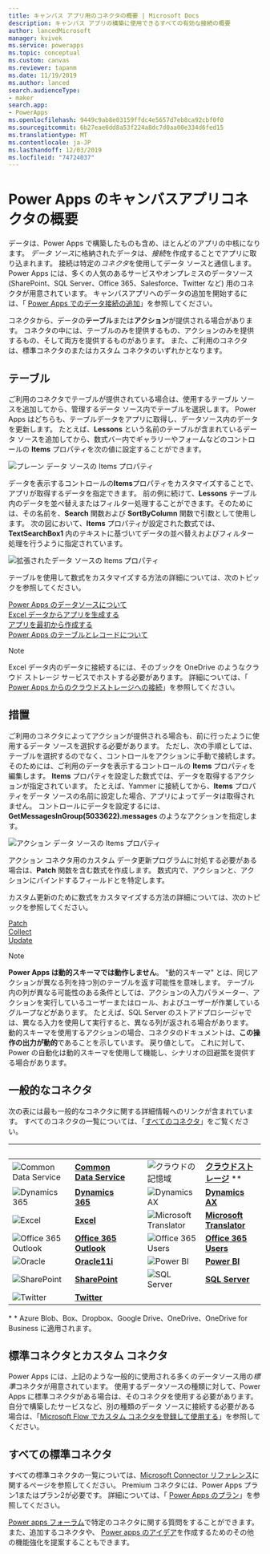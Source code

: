 ```yaml
---
title: キャンバス アプリ用のコネクタの概要 | Microsoft Docs
description: キャンバス アプリの構築に使用できるすべての有効な接続の概要
author: lancedMicrosoft
manager: kvivek
ms.service: powerapps
ms.topic: conceptual
ms.custom: canvas
ms.reviewer: tapanm
ms.date: 11/19/2019
ms.author: lanced
search.audienceType:
- maker
search.app:
- PowerApps
ms.openlocfilehash: 9449c9ab8e03159ffdc4e5657d7eb8ca92cbf0f0
ms.sourcegitcommit: 6b27eae6dd8a53f224a8dc7d0aa00e334d6fed15
ms.translationtype: MT
ms.contentlocale: ja-JP
ms.lasthandoff: 12/03/2019
ms.locfileid: "74724037"
---
```

# <a name="overview-of-canvas-app-connectors-for-power-apps"></a>Power Apps のキャンバスアプリコネクタの概要
データは、Power Apps で構築したものも含め、ほとんどのアプリの中核になります。 *データ ソース*に格納されたデータは、*接続*を作成することでアプリに取り込まれます。 接続は特定の*コネクタ*を使用してデータ ソースと通信します。 Power Apps には、多くの人気のあるサービスやオンプレミスのデータソース (SharePoint、SQL Server、Office 365、Salesforce、Twitter など) 用のコネクタが用意されています。 キャンバスアプリへのデータの追加を開始するには、「 [Power Apps でのデータ接続の追加](add-data-connection.md)」を参照してください。

コネクタから、データの**テーブル**または**アクション**が提供される場合があります。 コネクタの中には、テーブルのみを提供するもの、アクションのみを提供するもの、そして両方を提供するものがあります。 また、ご利用のコネクタは、標準コネクタのまたはカスタム コネクタのいずれかとなります。

## <a name="tables"></a>テーブル

ご利用のコネクタでテーブルが提供されている場合は、使用するテーブル ソースを追加してから、管理するデータ ソース内でテーブルを選択します。 Power Apps はどちらも、テーブルデータをアプリに取得し、データソース内のデータを更新します。 たとえば、**Lessons** という名前のテーブルが含まれているデータ ソースを追加してから、数式バー内でギャラリーやフォームなどのコントロールの **Items** プロパティを次の値に設定することができます。

 ![プレーン データ ソースの Items プロパティ](./media/connections-list/ItemPropertyPlain.png)

データを表示するコントロールの**Items**プロパティをカスタマイズすることで、アプリが取得するデータを指定できます。 前の例に続けて、**Lessons** テーブル内のデータを並べ替えまたはフィルター処理することができます。そのためには、その名前を、**Search** 関数および **SortByColumn** 関数で引数として使用します。 次の図において、**Items** プロパティが設定された数式では、**TextSearchBox1** 内のテキストに基づいてデータの並べ替えおよびフィルター処理を行うように指定されています。 

 ![拡張されたデータ ソースの Items プロパティ](./media/connections-list/ItemPropertyExpanded.png)

テーブルを使用して数式をカスタマイズする方法の詳細については、次のトピックを参照してください。

  [Power Apps のデータソースについて](working-with-data-sources.md)<br> 
  [Excel データからアプリを生成する](get-started-create-from-data.md)<br> 
  [アプリを最初から作成する](get-started-create-from-blank.md)<br>
  [Power Apps のテーブルとレコードについて](working-with-tables.md)

  > [!NOTE]
  > Excel データ内のデータに接続するには、そのブックを OneDrive のようなクラウド ストレージ サービスでホストする必要があります。 詳細については、「 [Power Apps からのクラウドストレージへの接続](connections/cloud-storage-blob-connections.md)」を参照してください。

## <a name="actions"></a>措置

ご利用のコネクタによってアクションが提供される場合も、前に行ったように使用するデータ ソースを選択する必要があります。 ただし、次の手順としては、テーブルを選択するのでなく、コントロールをアクションに手動で接続します。そのためには、ご利用のデータを表示するコントロールの **Items** プロパティを編集します。 **Items** プロパティを設定した数式では、データを取得するアクションが指定されています。 たとえば、Yammer に接続してから、**Items** プロパティをデータ ソースの名前に設定した場合、アプリによってデータは取得されません。 コントロールにデータを設定するには、**GetMessagesInGroup(5033622).messages** のようなアクションを指定します。

![アクション データ ソースの Items プロパティ](./media/connections-list/ItemPropertyAction.png)

アクション コネクタ用のカスタム データ更新プログラムに対処する必要がある場合は、**Patch** 関数を含む数式を作成します。 数式内で、アクションと、アクションにバインドするフィールドとを特定します。  

カスタム更新のために数式をカスタマイズする方法の詳細については、次のトピックを参照してください。

[Patch](functions/function-patch.md)<br>[Collect](functions/function-clear-collect-clearcollect.md)<br>[Update](functions/function-update-updateif.md)

> [!NOTE]
>  **Power Apps は動的スキーマでは動作しません**。 "動的スキーマ" とは、同じアクションが異なる列を持つ別のテーブルを返す可能性を意味します。 テーブル内の列が異なる可能性のある条件としては、アクションの入力パラメーター、アクションを実行しているユーザーまたはロール、およびユーザーが作業しているグループなどがあります。 たとえば、SQL Server のストアドプロシージャでは、異なる入力を使用して実行すると、異なる列が返される場合があります。 動的スキーマを使用するアクションの場合、コネクタのドキュメントは、**この操作の出力が動的**であることを示しています。 戻り値として。 これに対して、Power の自動化は動的スキーマを使用して機能し、シナリオの回避策を提供する場合があります。

## <a name="popular-connectors"></a>一般的なコネクタ

次の表には最も一般的なコネクタに関する詳細情報へのリンクが含まれています。 すべてのコネクタの一覧については、「[すべてのコネクタ](https://docs.microsoft.com/connectors/)」をご覧ください。

| &nbsp; | &nbsp; | &nbsp; | &nbsp; | &nbsp; |
| --- | --- | --- | --- | --- |
| ![Common Data Service](./media/connections-list/cdm.png) |[**Common Data Service**](connections/connection-common-data-service.md) |&nbsp; |![クラウドの記憶域](./media/connections-list/onedrive.png) |[**クラウドストレージ**](connections/cloud-storage-blob-connections.md) ** |
| ![Dynamics 365](./media/connections-list/dynamics-365.png) |[**Dynamics 365**](connections/connection-dynamics-crmonline.md) |&nbsp; | ![Dynamics AX](./media/connections-list/dynamics-ax.png) |[**Dynamics AX**](connections/connection-dynamicsax.md) |
|![Excel](./media/connections-list/excel.png) |[**Excel**](connections/connection-excel.md) |&nbsp; |![Microsoft Translator](./media/connections-list/microsoft-translator.png) |[**Microsoft Translator**](connections/connection-microsoft-translator.md) |
|![Office 365 Outlook](./media/connections-list/office365.png) |[**Office 365 Outlook**](connections/connection-office365-outlook.md) |&nbsp; | ![Office 365 Users](./media/connections-list/office365.png) |[**Office 365 Users**](connections/connection-office365-users.md) |
| ![Oracle](./media/connections-list/oracle-icon.png) |[**Oracle11i**](connections/connection-oracledb.md) |&nbsp; | ![Power BI](./media/connections-list/powerbi.png) |[**Power BI**](connections/connection-powerbi.md) |
| ![SharePoint](./media/connections-list/sharepoint.png) |[**SharePoint**](connections/connection-sharepoint-online.md) |&nbsp; | ![SQL Server](./media/connections-list/sql.png) |[**SQL Server**](connections/connection-azure-sqldatabase.md) 
|![Twitter](./media/connections-list/twitter.png) |[**Twitter**](connections/connection-twitter.md)

\* * Azure Blob、Box、Dropbox、Google Drive、OneDrive、OneDrive for Business に適用されます。

## <a name="standard-and-custom-connectors"></a>標準コネクタとカスタム コネクタ
Power Apps には、上記のような一般的に使用される多くのデータソース用の*標準*コネクタが用意されています。 使用するデータソースの種類に対して、Power Apps に標準コネクタがある場合は、そのコネクタを使用する必要があります。 自分で構築したサービスなど、別の種類のデータ ソースに接続する必要がある場合は、「[Microsoft Flow でカスタム コネクタを登録して使用する](../canvas-apps/register-custom-api.md)」を参照してください。

## <a name="all-standard-connectors"></a>すべての標準コネクタ
すべての標準コネクタの一覧については、[Microsoft Connector リファレンス](https://docs.microsoft.com/connectors/)に関するページを参照してください。 Premium コネクタには、Power Apps プラン1またはプラン2が必要です。 詳細については、「 [Power Apps のプラン](https://powerapps.microsoft.com/pricing/)」を参照してください。

[Power apps フォーラム](https://powerusers.microsoft.com/t5/PowerApps-Community/ct-p/PowerApps1)で特定のコネクタに関する質問をすることができます。また、追加するコネクタや、 [Power apps のアイデア](https://powerusers.microsoft.com/t5/PowerApps-Ideas/idb-p/PowerAppsIdeas)を作成するためのその他の機能強化を提案することもできます。
